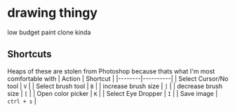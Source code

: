 # drawing thingy
low budget paint clone kinda

## Shortcuts
Heaps of these are stolen from Photoshop because thats what I'm most comfortable with
| Action | Shortcut |
|--------|----------|
| Select Cursor/No tool | `V` |
| Select brush tool | `B` |
| increase brush size | `]` |
| decrease brush size | `[` |
| Open color picker | `K` |
| Select Eye Dropper | `I` |
| Save image | `ctrl + s` |
